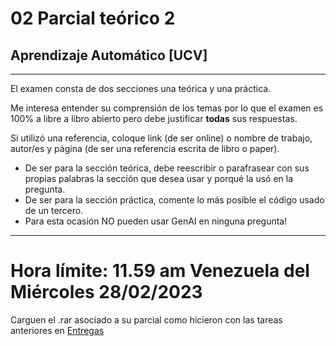 # 02 Parcial teórico 2

## Aprendizaje Automático [UCV]
----

El examen consta de dos secciones una teórica y una práctica.

Me interesa entender su comprensión de los temas por lo que el examen es 100% a libre a libro abierto pero debe justificar **todas** sus respuestas.

Si utilizó una referencia, coloque link (de ser online) o nombre de trabajo, autor/es y página (de ser una referencia escrita de libro o paper).
- De ser para la sección teórica, debe reescribir o parafrasear con sus propias palabras la sección que desea usar y porqué la usó en la pregunta.
- De ser para la sección práctica, comente lo más posible el código usado de un tercero.
- Para esta ocasión NO pueden usar GenAI en ninguna pregunta!

-----

# Hora límite: 11.59 am Venezuela del Miércoles 28/02/2023

Carguen el .rar asociado a su parcial como hicieron con las tareas anteriores en [Entregas](https://ml.ucv.ai/entregas)